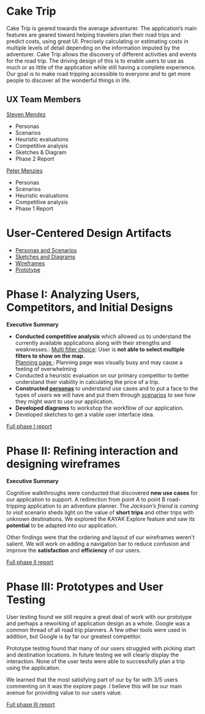 # Cake Trip

Cake Trip is geared towards the average adventurer. The application’s main features are geared toward helping travelers plan their road trips and predict costs, using great UI. Precisely calculating or estimating costs in multiple levels of detail depending on the information imputed by the adventurer. Cake Trip allows the discovery of different activities and events for the road trip. The driving design of this is to enable users to use as much or as little of the application while still having a complete experience. Our goal is to make road tripping accessible to everyone and to get more people to discover all the wonderful things in life.

## UX Team Members

[Steven Mendez](https://usabilityengineering.github.io/ux-portfolio-MinecraftSt3v3/)
- Personas
- Scenarios
- Heuristic evaluations
- Competitive analysis
- Sketches & Diagram
- Phase 2 Report

[Peter Menzies](https://usabilityengineering.github.io/ux-portfolio-PJMenzies/)
- Personas
- Scenarios
- Heuristic evaluations
- Competitive analysis
- Phase 1 Report


# User-Centered Design Artifacts
* [Personas and Scenarios](personas/)
* [Sketches and Diagrams](sketches/)
* [Wireframes](wireframes/)
* [Prototype](https://xd.adobe.com/view/3c34f33c-9368-4dae-8406-2d9d2a8824bd-6967/)

# Phase I: Analyzing Users, Competitors, and Initial Designs

**Executive Summary**

* **Conducted competitive analysis** which allowed us to understand the currently available applications along with their strengths and weaknesses.:
<u> Multi filter choice</u>: User is **not able to select multiple filters to show on the map.**  
<u> Planning page </u>: Planning page was visually busy and may cause a feeling of overwhelming
* Conducted a heuristic evaluation on our primary competitor to better understand their viability in calculating the price of a trip.
* **Constructed [personas](personas/README.md#personas)** to understand use cases and to put a face to the types of users we will have and put them through [scenarios](personas/README.md#scenarios) to see how they might want to use our application.
* **Developed diagrams** to workshop the workflow of our application.
* Developed sketches to get a viable user interface idea.

[Full phase I report](phaseI/)

# Phase II: Refining interaction and designing wireframes

**Executive Summary**

Cognitive walkthroughs were conducted that discovered **new use cases** for our application to support. A redirection from point A to point B road-tripping application to an adventure planner. The *Jackson’s friend is coming to visit* scenario sheds light on the value of **short trips** and other trips with unknown destinations. We explored the KAYAK Explore feature and saw its **potential** to be adapted into our application.

Other findings were that the ordering and layout of our wireframes weren't salient. We will work on adding a navigation bar to reduce confusion and improve the **satisfaction** and **efficiency** of our users.

[Full phase II report](phaseII/)


# Phase III: Prototypes and User Testing

User testing found we still require a great deal of work with our prototype and perhaps a reworking of application design as a whole. Google was a common thread of all road trip planners. A few other tools were used in addition, but Google is by far our greatest competitor.

Prototype testing found that many of our users struggled with picking start and destination locations. In future testing we will clearly display the interaction. None of the user tests were able to successfully plan a trip using the application.

We learned that the most satisfying part of our by far with 3/5 users commenting on it was the explore page. I believe this will be our main avenue for providing value to our users value.

[Full phase III report](phaseIII/)

